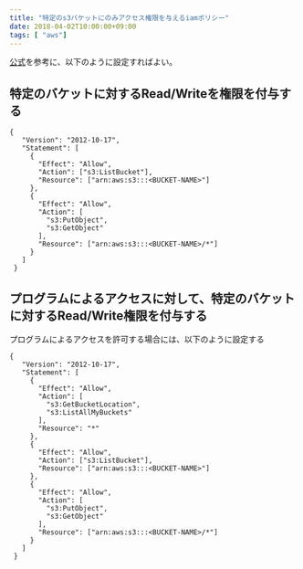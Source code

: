 ```yaml
---
title: "特定のs3バケットにのみアクセス権限を与えるiamポリシー"
date: 2018-04-02T10:00:00+09:00
tags: [ "aws"]
---
```


[公式](https://docs.aws.amazon.com/ja_jp/IAM/latest/UserGuide/reference_policies_examples_s3_rw-bucket.html)を参考に、以下のように設定すればよい。

## 特定のバケットに対するRead/Writeを権限を付与する

```
{
   "Version": "2012-10-17",
   "Statement": [
     {
       "Effect": "Allow",
       "Action": ["s3:ListBucket"],
       "Resource": ["arn:aws:s3:::<BUCKET-NAME>"]
     },
     {
       "Effect": "Allow",
       "Action": [
         "s3:PutObject",
         "s3:GetObject"
       ],
       "Resource": ["arn:aws:s3:::<BUCKET-NAME>/*"]
     }
   ]
 }
```

## プログラムによるアクセスに対して、特定のバケットに対するRead/Write権限を付与する
プログラムによるアクセスを許可する場合には、以下のように設定する

```
{
   "Version": "2012-10-17",
   "Statement": [
     {
       "Effect": "Allow",
       "Action": [
         "s3:GetBucketLocation",
         "s3:ListAllMyBuckets"
       ],
       "Resource": "*"
     },
     {
       "Effect": "Allow",
       "Action": ["s3:ListBucket"],
       "Resource": ["arn:aws:s3:::<BUCKET-NAME>"]
     },
     {
       "Effect": "Allow",
       "Action": [
         "s3:PutObject",
         "s3:GetObject"
       ],
       "Resource": ["arn:aws:s3:::<BUCKET-NAME>/*"]
     }
   ]
 }

```
